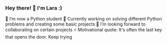 ### Hey there! 👋 I'm Lara :)
🌱 I’m now a Python student
🔭 Currently working on solving different Python problems and creating some basic projects
👯 I’m looking forward to collaborating on certain projects
⚡ Motivational quote: It's often the last key that opens the door. Keep trying

<!--
**lara-c7/lara-c7** is a ✨ _special_ ✨ repository because its `README.md` (this file) appears on your GitHub profile.

Here are some ideas to get you started:

- 🔭 I’m currently working on different Python problems and projects
- 🌱 I’m currently learning Python
- 👯 I’m looking to collaborate on certain projects
- ⚡ Motivational quote: It's often the last key that opens the door. Keep trying
-->
